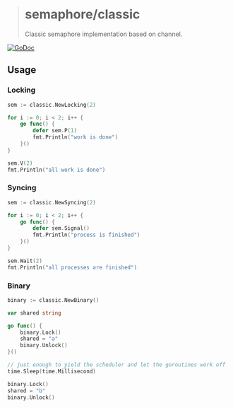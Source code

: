 > # semaphore/classic
>
> Classic semaphore implementation based on channel.

[![GoDoc](https://godoc.org/github.com/kamilsk/semaphore/classic?status.svg)](https://godoc.org/github.com/kamilsk/semaphore/classic)

## Usage

### Locking

```go
sem := classic.NewLocking(2)

for i := 0; i < 2; i++ {
    go func() {
        defer sem.P(1)
        fmt.Println("work is done")
    }()
}

sem.V(2)
fmt.Println("all work is done")
```

### Syncing

```go
sem := classic.NewSyncing(2)

for i := 0; i < 2; i++ {
    go func() {
        defer sem.Signal()
        fmt.Println("process is finished")
    }()
}

sem.Wait(2)
fmt.Println("all processes are finished")
```

### Binary

```go
binary := classic.NewBinary()

var shared string

go func() {
    binary.Lock()
    shared = "a"
    binary.Unlock()
}()

// just enough to yield the scheduler and let the goroutines work off
time.Sleep(time.Millisecond)

binary.Lock()
shared = "b"
binary.Unlock()
```
